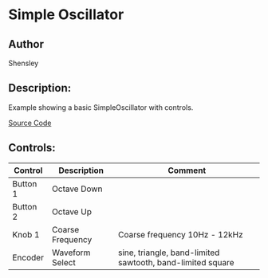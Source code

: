 # Simple Oscillator

## Author

Shensley

## Description: 
Example showing a basic SimpleOscillator with controls.

[Source Code](https://github.com/electro-smith/DaisyExamples/tree/master/pod/SimpleOscillator)

## Controls:
| Control | Description | Comment |
| --- | --- | --- |
| Button 1 | Octave Down | |
| Button 2 | Octave Up | |
| Knob 1 |  Coarse Frequency | Coarse frequency 10Hz - 12kHz |
| Encoder |  Waveform Select | sine, triangle, band-limited sawtooth, band-limited square |


